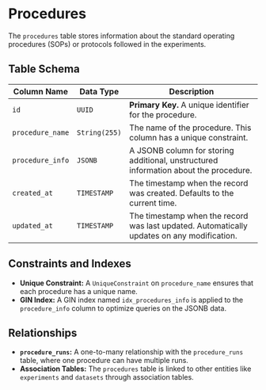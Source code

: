 # Procedures

The `procedures` table stores information about the standard operating procedures (SOPs) or protocols followed in the experiments.

## Table Schema

| Column Name      | Data Type      | Description                                                                                      |
| ---------------- | -------------- | ------------------------------------------------------------------------------------------------ |
| `id`             | `UUID`         | **Primary Key.** A unique identifier for the procedure.                                          |
| `procedure_name` | `String(255)`  | The name of the procedure. This column has a unique constraint.                                  |
| `procedure_info` | `JSONB`        | A JSONB column for storing additional, unstructured information about the procedure.             |
| `created_at`     | `TIMESTAMP`    | The timestamp when the record was created. Defaults to the current time.                         |
| `updated_at`     | `TIMESTAMP`    | The timestamp when the record was last updated. Automatically updates on any modification.       |

## Constraints and Indexes

- **Unique Constraint:** A `UniqueConstraint` on `procedure_name` ensures that each procedure has a unique name.
- **GIN Index:** A GIN index named `idx_procedures_info` is applied to the `procedure_info` column to optimize queries on the JSONB data.

## Relationships

- **`procedure_runs`:** A one-to-many relationship with the `procedure_runs` table, where one procedure can have multiple runs.
- **Association Tables:** The `procedures` table is linked to other entities like `experiments` and `datasets` through association tables.

